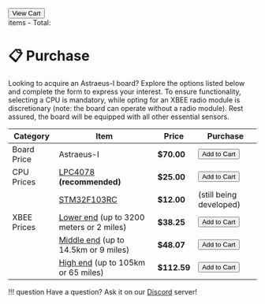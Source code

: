 <!-- <div hidden id="snipcart" data-api-key="Yjg1ZWE5ZTktNjhmOC00MWE3LWIwYTMtMmQ5ZTQyMDUxNWZkNjM4NDEzMzA1MjMwNzM1MjA5"></div> -->


<script>
  window.SnipcartSettings = {
    publicApiKey: "Yjg1ZWE5ZTktNjhmOC00MWE3LWIwYTMtMmQ5ZTQyMDUxNWZkNjM4NDEzMzA1MjMwNzM1MjA5",
    loadStrategy: "on-user-interaction",
    modalStyle: "side",
    
  };

  (function(){var c,d;(d=(c=window.SnipcartSettings).version)!=null||(c.version="3.0");var s,S;(S=(s=window.SnipcartSettings).timeoutDuration)!=null||(s.timeoutDuration=2750);var l,p;(p=(l=window.SnipcartSettings).domain)!=null||(l.domain="cdn.snipcart.com");var w,u;(u=(w=window.SnipcartSettings).protocol)!=null||(w.protocol="https");var m,g;(g=(m=window.SnipcartSettings).loadCSS)!=null||(m.loadCSS=!0);var y=window.SnipcartSettings.version.includes("v3.0.0-ci")||window.SnipcartSettings.version!="3.0"&&window.SnipcartSettings.version.localeCompare("3.4.0",void 0,{numeric:!0,sensitivity:"base"})===-1,f=["focus","mouseover","touchmove","scroll","keydown"];window.LoadSnipcart=o;document.readyState==="loading"?document.addEventListener("DOMContentLoaded",r):r();function r(){window.SnipcartSettings.loadStrategy?window.SnipcartSettings.loadStrategy==="on-user-interaction"&&(f.forEach(function(t){return document.addEventListener(t,o)}),setTimeout(o,window.SnipcartSettings.timeoutDuration)):o()}var a=!1;function o(){if(a)return;a=!0;let t=document.getElementsByTagName("head")[0],n=document.querySelector("#snipcart"),i=document.querySelector('src[src^="'.concat(window.SnipcartSettings.protocol,"://").concat(window.SnipcartSettings.domain,'"][src$="snipcart.js"]')),e=document.querySelector('link[href^="'.concat(window.SnipcartSettings.protocol,"://").concat(window.SnipcartSettings.domain,'"][href$="snipcart.css"]'));n||(n=document.createElement("div"),n.id="snipcart",n.setAttribute("hidden","true"),document.body.appendChild(n)),h(n),i||(i=document.createElement("script"),i.src="".concat(window.SnipcartSettings.protocol,"://").concat(window.SnipcartSettings.domain,"/themes/v").concat(window.SnipcartSettings.version,"/default/snipcart.js"),i.async=!0,t.appendChild(i)),!e&&window.SnipcartSettings.loadCSS&&(e=document.createElement("link"),e.rel="stylesheet",e.type="text/css",e.href="".concat(window.SnipcartSettings.protocol,"://").concat(window.SnipcartSettings.domain,"/themes/v").concat(window.SnipcartSettings.version,"/default/snipcart.css"),t.prepend(e)),f.forEach(function(v){return document.removeEventListener(v,o)})}function h(t){!y||(t.dataset.apiKey=window.SnipcartSettings.publicApiKey,window.SnipcartSettings.addProductBehavior&&(t.dataset.configAddProductBehavior=window.SnipcartSettings.addProductBehavior),window.SnipcartSettings.modalStyle&&(t.dataset.configModalStyle=window.SnipcartSettings.modalStyle),window.SnipcartSettings.currency&&(t.dataset.currency=window.SnipcartSettings.currency),window.SnipcartSettings.templatesUrl&&(t.dataset.templatesUrl=window.SnipcartSettings.templatesUrl))}})();
</script>


<div class="header-right">
    <div class="snipcart-container">
        <button class="snipcart-checkout your-custom-button-class">View Cart</button>
        <div class="your-custom-cart-info-class">
            <span class="snipcart-items-count"></span> items - Total: 
            <span class="snipcart-total-price"></span>
        </div>
    </div>
</div>





# 📋 Purchase
Looking to acquire an Astraeus-I board? Explore the options listed below and complete the form to express your interest. 
To ensure functionality, selecting a CPU is mandatory, while opting for an XBEE radio module is discretionary 
(note: the board can operate without a radio module). Rest assured, the board will be equipped with all other essential sensors.


| Category          | Item                                   | Price      | Purchase      |
|-------------------|----------------------------------------|------------|---------------|
| Board Price       | Astraeus-I                             | **$70.00** | <button class="snipcart-add-item" data-item-id="01" data-item-name="Astraeus-I" data-item-price="70.00" data-item-url="product_url" data-item-description="Astreaus-I is a versatile multipurpose board meticulously designed for advanced avionic systems. Embedded with essential sensors, innovative modules, and customizable MicroMod processors, Astraeus-I stands out as an epitome of reliability and efficiency in the realm of avionics." data-item-image="../../assets/adrien.jpg">Add to Cart</button> |
| CPU Prices        | [LPC4078](https://www.nxp.com/products/processors-and-microcontrollers/arm-microcontrollers/general-purpose-mcus/lpc4000-arm-cortex-m4/32-bit-arm-cortex-m4-mcu-up-to-512-kb-flash-96-kb-sram-usb-device-host-otg-ethernet-emc-spifi:LPC4078FET180) **(recommended)**              | **$25.00** | <button class="snipcart-add-item" data-item-id="02" data-item-name="LPC4078" data-item-price="25.00" data-item-url="product_url" data-item-description="LPC4078 is a 32-bit ARM Cortex-M4 MCU up to 512 KB Flash, 96 KB SRAM, USB Device/Host/OTG, Ethernet, EMC, SPIFI" data-item-image="../../assets/adrien.jpg">Add to Cart</button> |
|                   | [STM32F103RC](https://www.st.com/en/microcontrollers-microprocessors/stm32f103rc.html)     | **$12.00** | (still being developed) |
| XBEE Prices       | [Lower end](https://www.digikey.com/en/products/detail/digi/XBRR-24Z8US/16916111) (up to 3200 meters or 2 miles)| **$38.25**| <button class="snipcart-add-item" data-item-id="04" data-item-name="XBEE Lower End" data-item-price="38.25" data-item-url="product_url" data-item-description="XBEE Lower End (up to 3200 meters or 2 miles)" data-item-image="../../assets/adrien.jpg">Add to Cart</button> |
|                   | [Middle end](https://www.digikey.com/en/products/detail/digi/XB9X-DMUS-001/5972742) (up to 14.5km or 9 miles)   | **$48.07** | <button class="snipcart-add-item" data-item-id="05" data-item-name="XBEE Middle End" data-item-price="48.07" data-item-url="product_url" data-item-description="XBEE Middle End (up to 14.5km or 9 miles)" data-item-image="../../assets/adrien.jpg">Add to Cart</button> |
|                   | [High end](https://www.digikey.com/en/products/detail/digi/XBP9X-DMUS-001/5972744?WT.z_cid=ref_neda_dkc_buynow_digiintl&utm_source=ecia&utm_medium=aggregator&utm_campaign=digiintl ) (up to 105km or 65 miles)     | **$112.59** | <button class="snipcart-add-item" data-item-id="06" data-item-name="XBEE High End" data-item-price="112.59" data-item-url="product_url" data-item-description="XBEE High End (up to 105km or 65 miles)" data-item-image="../../assets/adrien.jpg">Add to Cart</button> |


!!! question
    Have a question? Ask it on our [Discord](https://discord.gg/7H8FzkXEgZ) server!



